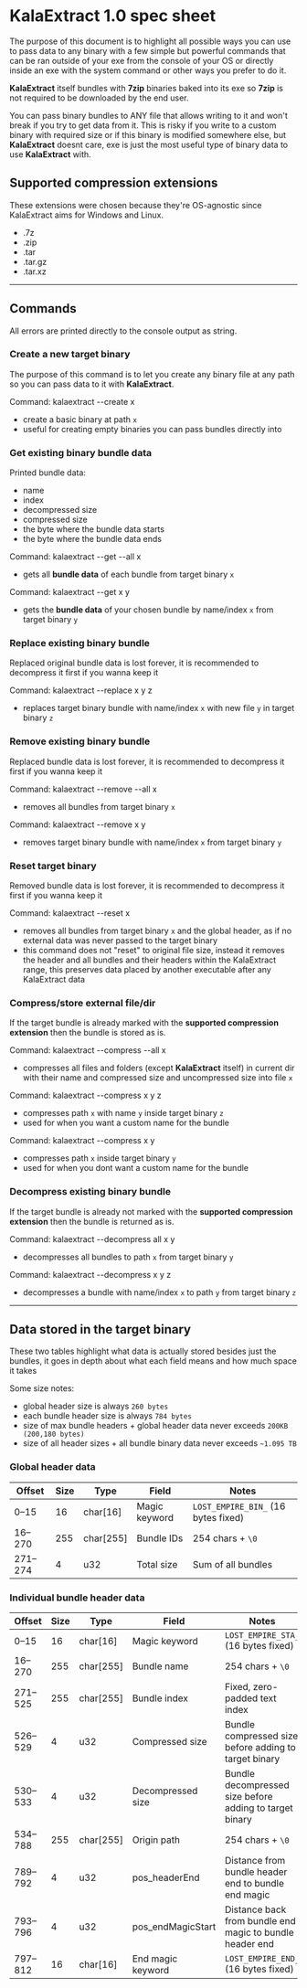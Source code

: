# KalaExtract 1.0 spec sheet

The purpose of this document is to highlight all possible ways you can use to pass data to any binary with a few simple but powerful commands that can be ran outside of your exe from the console of your OS or directly inside an exe with the system command or other ways you prefer to do it.

**KalaExtract** itself bundles with **7zip** binaries baked into its exe so **7zip** is not required to be downloaded by the end user.

You can pass binary bundles to ANY file that allows writing to it and won't break if you try to get data from it. This is risky if you write to a custom binary with required size or if this binary is modified somewhere else, but **KalaExtract** doesnt care, exe is just the most useful type of binary data to use **KalaExtract** with.

## Supported compression extensions

These extensions were chosen because they're OS-agnostic since KalaExtract aims for Windows and Linux.

- .7z
- .zip
- .tar
- .tar.gz
- .tar.xz

---

## Commands

All errors are printed directly to the console output as string.

### Create a new target binary

The purpose of this command is to let you create any binary file at any path so you can pass data to it with **KalaExtract**.

Command: kalaextract --create x

- create a basic binary at path `x`
- useful for creating empty binaries you can pass bundles directly into

### Get existing binary bundle data

Printed bundle data:
- name
- index
- decompressed size
- compressed size
- the byte where the bundle data starts
- the byte where the bundle data ends

Command: kalaextract --get --all x

- gets all **bundle data** of each bundle from target binary `x`

Command: kalaextract --get x y

- gets the **bundle data** of your chosen bundle by name/index `x` from target binary `y`

### Replace existing binary bundle

Replaced original bundle data is lost forever, it is recommended to decompress it first if you wanna keep it

Command: kalaextract --replace x y z

- replaces target binary bundle with name/index `x` with new file `y` in target binary `z`

### Remove existing binary bundle

Replaced bundle data is lost forever, it is recommended to decompress it first if you wanna keep it

Command: kalaextract --remove --all x

- removes all bundles from target binary `x`

Command: kalaextract --remove x y

- removes target binary bundle with name/index `x` from target binary `y`

### Reset target binary

Removed bundle data is lost forever, it is recommended to decompress it first if you wanna keep it

Command: kalaextract --reset x

- removes all bundles from target binary `x` and the global header, as if no external data was never passed to the target binary
- this command does not "reset" to original file size, instead it removes the header and all bundles and their headers within the KalaExtract range, this preserves data placed by another executable after any KalaExtract data

### Compress/store external file/dir

If the target bundle is already marked with the **supported compression extension** then the bundle is stored as is.

Command: kalaextract --compress --all x

- compresses all files and folders (except **KalaExtract** itself) in current dir with their name and compressed size and uncompressed size into file `x`

Command: kalaextract --compress x y z  

- compresses path `x` with name `y` inside target binary `z`
- used for when you want a custom name for the bundle

Command: kalaextract --compress x y

- compresses path `x` inside target binary `y`
- used for when you dont want a custom name for the bundle

### Decompress existing binary bundle

If the target bundle is already not marked with the **supported compression extension** then the bundle is returned as is.

Command: kalaextract --decompress all x y

- decompresses all bundles to path `x` from target binary `y` 

Command: kalaextract --decompress x y z

- decompresses a bundle with name/index `x` to path `y` from target binary `z` 

---

## Data stored in the target binary

These two tables highlight what data is actually stored besides just the bundles, it goes in depth about what each field means and how much space it takes

Some size notes:

- global header size is always `260 bytes`
- each bundle header size is always `784 bytes`
- size of max bundle headers + global header data never exceeds `200KB (200,180 bytes)`
- size of all header sizes + all bundle binary data never exceeds `~1.095 TB`

### Global header data

Offset | Size | Type        | Field         | Notes
-------|------|-------------|---------------|-------------------------------------
0–15   | 16   | char[16]    | Magic keyword | `LOST_EMPIRE_BIN_` (16 bytes fixed)
16–270 | 255  | char[255]   | Bundle IDs    | 254 chars + `\0`
271–274| 4    | u32         | Total size    | Sum of all bundles

### Individual bundle header data

Offset | Size | Type        | Field             | Notes
-------|------|-------------|-------------------|-------------------------------------
0–15   | 16   | char[16]    | Magic keyword     | `LOST_EMPIRE_STA_` (16 bytes fixed)
16–270 | 255  | char[255]   | Bundle name       | 254 chars + `\0`
271–525| 255  | char[255]   | Bundle index      | Fixed, zero-padded text index
526–529| 4    | u32         | Compressed size   | Bundle compressed size before adding to target binary
530–533| 4    | u32         | Decompressed size | Bundle decompressed size before adding to target binary
534–788| 255  | char[255]   | Origin path       | 254 chars + `\0`
789–792| 4    | u32         | pos_headerEnd     | Distance from bundle header end to bundle end magic
793–796| 4    | u32         | pos_endMagicStart | Distance back from bundle end magic to bundle header end
797–812| 16   | char[16]    | End magic keyword | `LOST_EMPIRE_END_` (16 bytes fixed)